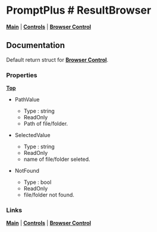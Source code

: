 # PromptPlus # ResultBrowser
[**Main**](index.md#help) | 
[**Controls**](index.md#apis) |
[**Browser Control**](browser)

## Documentation
Default return struct for [**Browser Control**](browser).

### Properties
[**Top**](#promptplus--resultbrowser)

- PathValue
	- Type : string
	- ReadOnly
	- Path of file/folder.

- SelectedValue 
	- Type : string
	- ReadOnly
	- name of file/folder seleted.

- NotFound 
	- Type : bool
	- ReadOnly
	- file/folder not found.

### Links

[**Main**](index.md#help) | 
[**Controls**](index.md#apis) |
[**Browser Control**](browser)
